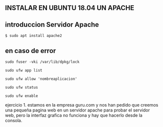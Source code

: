 ## INSTALAR EN UBUNTU 18.04 UN APACHE

## introduccion Servidor Apache


```$ sudo apt install apache2```

**en caso de error**
---

```sudo fuser -vki /var/lib/dpkg/lock```

```sudo ufw app list```

```sudo ufw allow 'nombreaplicacion'```

```sudo ufw status```

```sudo ufw enable```


ejercicio 1.
estamos en la empresa guru.com y nos han pedido que creemos una pequeña pagina web en un servidor apache para probar el servidor web, pero la interfaz grafica no funciona y hay que hacerlo desde la consola.
